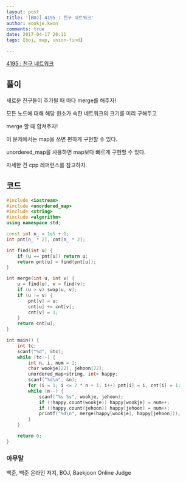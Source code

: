 ```yaml
---
layout: post
title: '[BOJ] 4195 : 친구 네트워크'
author: wookje.kwon
comments: true
date: 2017-04-17 20:11
tags: [boj, map, union-find]

---
```


[4195 : 친구 네트워크](https://www.acmicpc.net/problem/4195)

## 풀이

새로운 친구들이 추가될 때 마다 merge를 해주자!

모든 노드에 대해 해당 원소가 속한 네트워크의 크기를 미리 구해두고

merge 할 때 합쳐주자!

이 문제에서는 map을 쓰면 편하게 구현할 수 있다.

unordered_map을 사용하면 map보다 빠르게 구현할 수 있다.

자세한 건 cpp 레퍼런스를 참고하자. 

## 코드

```cpp
#include <iostream>
#include <unordered_map>
#include <string>
#include <algorithm>
using namespace std;

const int n_ = 1e5 + 1;
int pnt[n_ * 2], cnt[n_ * 2];

int find(int u) {
	if (u == pnt[u]) return u;
	return pnt[u] = find(pnt[u]);
}

int merge(int u, int v) {
	u = find(u), v = find(v);
	if (u > v) swap(u, v);
	if (u != v) {
		pnt[v] = u;
		cnt[u] += cnt[v];
		cnt[v] = 1;
	}
	return cnt[u];
}

int main() {
	int tc;
	scanf("%d", &tc);
	while (tc--) {
		int n, i, num = 1;
		char wookje[22], jehoon[22];
		unordered_map<string, int> happy;
		scanf("%d\n", &n); 
		for (i = 1; i <= 2 * n + 1; i++) pnt[i] = i, cnt[i] = 1;
		while (n--) {
			scanf("%s %s", wookje, jehoon);
			if (!happy.count(wookje)) happy[wookje] = num++;
			if (!happy.count(jehoon)) happy[jehoon] = num++;
			printf("%d\n", merge(happy[wookje], happy[jehoon]));
		}
	}

	return 0;
}
```

### 아무말  
백준, 백준 온라인 저지, BOJ, Baekjoon Online Judge
